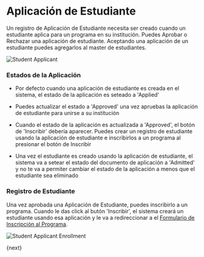 <!-- add-breadcrumbs -->
# Aplicación de Estudiante

Un registro de Aplicación de Estudiante necesita ser creado cuando un estudiante aplica para un programa en su institución.
Puedes Aprobar o Rechazar una aplicación de estudiante. Aceptando una aplicación de un estudiante puedes agregarlos al master de estudiantes.

<img class="screenshot" alt="Student Applicant" src="{{docs_base_url}}/v12/assets/img/education/admission/student-applicant.png">

### Estados de la Aplicación

- Por defecto cuando una aplicación de estudiante es creada en el sistema, el estado de la aplicación es seteado a 'Applied'

- Puedes actualizar el estado a 'Approved' una vez apruebas la aplicación de estudiante para unirse a su institución

- Cuando el estado de la aplicación es actualizada a 'Approved', el botón de 'Inscribir' debería aparecer.
	Puedes crear un registro de estudiante usando la aplicación de estudiante e inscribirlos a un programa al presionar el botón de Inscribir

- Una vez el estudiante es creado usando la aplicación de estudiante, el sistema va a setear el estado del documento de aplicación a 'Admitted'
	y no te va a permiter cambiar el estado de la aplicación a menos que el estudiante sea eliminado

### Registro de Estudiante


Una vez aprobada una Aplicación de Estudiante, puedes inscribirlo a un programa. Cuando le das click al butón 'Inscribir',
el sistema creará un estudiante usando esa aplicación y le va a redireccionar a el [Formulario de Inscripción al Programa](/docs/user/manual/es/education/admission/program-enrollment).

<img class="screenshot" alt="Student Applicant Enrollment" src="{{docs_base_url}}/v12/assets/img/education/admission/student-applicant-enroll.png">

{next}
